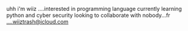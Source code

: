 uhh i'm wiiz
....interested in programming language
currently learning python and cyber security
looking to collaborate with nobody...fr
....wiiztrash@icloud.com

<!---
wiiz-trash/wiiz-trash is a ✨ special ✨ repository because its `README.md` (this file) appears on your GitHub profile.
You can click the Preview link to take a look at your changes.
--->
